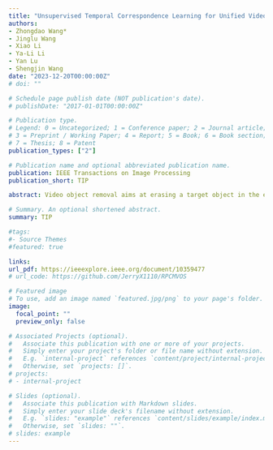 ```yaml
---
title: "Unsupervised Temporal Correspondence Learning for Unified Video Object Removal"
authors:
- Zhongdao Wang*
- Jinglu Wang
- Xiao Li
- Ya-Li Li
- Yan Lu
- Shengjin Wang
date: "2023-12-20T00:00:00Z"
# doi: ""

# Schedule page publish date (NOT publication's date).
# publishDate: "2017-01-01T00:00:00Z"

# Publication type.
# Legend: 0 = Uncategorized; 1 = Conference paper; 2 = Journal article;
# 3 = Preprint / Working Paper; 4 = Report; 5 = Book; 6 = Book section;
# 7 = Thesis; 8 = Patent
publication_types: ["2"]

# Publication name and optional abbreviated publication name.
publication: IEEE Transactions on Image Processing
publication_short: TIP

abstract: Video object removal aims at erasing a target object in the entire video and filling holes with plausible contents, given an object mask in the first frame as input. Existing solutions mostly break down the task into (supervised) mask tracking and (self-supervised) video completion, and then separately tackle them with tailored designs. In this paper, we introduce a new setup, coined as unified video object removal, where mask tracking and completion are addressed within a unified framework. Despite introducing more challenges, the setup is promising for future practical usage. We embrace the observation that these two sub-tasks have strong inherent connections in terms of pixel-level temporal correspondence. Making full use of the connections could be beneficial considering the complexity of both algorithm and deployment. We propose a single network linking the two sub-tasks by inferring temporal correspondences across multiple frames, i.e. , correspondences between valid-valid (V-V) pixel pairs for mask tracking and correspondences between valid-hole (V-H) pixel pairs for video completion. Thanks to the unified setup, the network can be learned end-to-end in a totally unsupervised fashion without any annotations. We demonstrate that our method can generate visually pleasing results and perform favorably against existing separate solutions in realistic test cases.

# Summary. An optional shortened abstract.
summary: TIP

#tags:
#- Source Themes
#featured: true

links:
url_pdf: https://ieeexplore.ieee.org/document/10359477
# url_code: https://github.com/JerryX1110/RPCMVOS

# Featured image
# To use, add an image named `featured.jpg/png` to your page's folder. 
image:
  focal_point: ""
  preview_only: false

# Associated Projects (optional).
#   Associate this publication with one or more of your projects.
#   Simply enter your project's folder or file name without extension.
#   E.g. `internal-project` references `content/project/internal-project/index.md`.
#   Otherwise, set `projects: []`.
# projects:
# - internal-project

# Slides (optional).
#   Associate this publication with Markdown slides.
#   Simply enter your slide deck's filename without extension.
#   E.g. `slides: "example"` references `content/slides/example/index.md`.
#   Otherwise, set `slides: ""`.
# slides: example
---
```

<!-- 
{{% alert note %}}
Click the *Cite* button above to demo the feature to enable visitors to import publication metadata into their reference management software.
{{% /alert %}}

{{% alert note %}}
Click the *Slides* button above to demo Academic's Markdown slides feature.
{{% /alert %}} -->

<!-- Supplementary notes can be added here, including [code and math](https://sourcethemes.com/academic/docs/writing-markdown-latex/). -->

